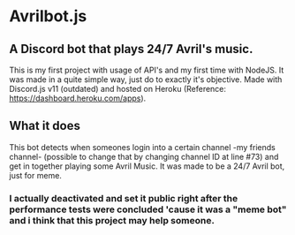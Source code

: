 # Avrilbot.js
## A Discord bot that plays 24/7 Avril's music.
  This is my first project with usage of API's and my first time with NodeJS.
It was made in a quite simple way, just do to exactly it's objective.
Made with Discord.js v11 (outdated) and hosted on Heroku (Reference: https://dashboard.heroku.com/apps).

## What it does
  This bot detects when someones login into a certain channel -my friends channel- (possible to change that by changing channel ID at line #73) and get in together playing some Avril Music. It was made to be a 24/7 Avril bot, just for meme.

### I actually deactivated and set it public right after the performance tests were concluded 'cause it was a "meme bot" and i think that this project may help someone.
